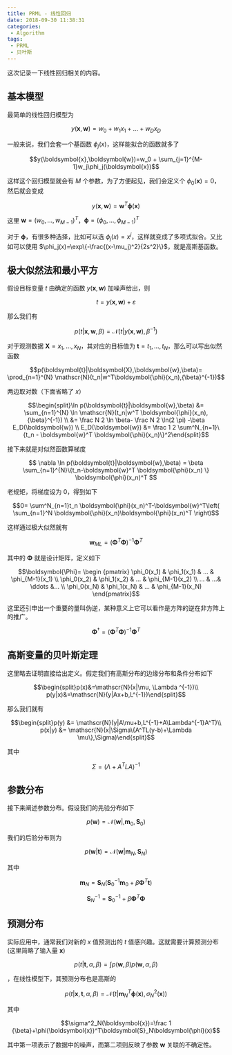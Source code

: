 ```yaml
---
title: PRML - 线性回归
date: 2018-09-30 11:38:31
categories:
 - Algorithm
tags:
 - PRML
 - 贝叶斯
---
```


这次记录一下线性回归相关的内容。

<!--more-->

## 基本模型

最简单的线性回归模型为

$$y(\boldsymbol{x},\boldsymbol{w})=w_0 +w_1x_1+...+w_Dx_D$$

一般来说，我们会套一个基函数 $\phi_j(x)$，这样能拟合的函数就多了

$$y(\boldsymbol{x},\boldsymbol{w})=w_0 + \sum_{j=1}^{M-1}w_j\phi_j(\boldsymbol{x})$$

这样这个回归模型就会有 $M$ 个参数，为了方便起见，我们会定义个 $\phi_0(\boldsymbol{x})=0$，然后就会变成

$$y(\boldsymbol{x},\boldsymbol{w})=\boldsymbol{w}^T \boldsymbol{\phi}(\mathbf{x})$$

这里 $\boldsymbol{w}=(w_0,...,w_{M-1})^T$，$\boldsymbol{\phi}=(\phi_0,...,\phi_{M-1})^T$

对于 $\boldsymbol{\phi}$，有很多种选择，比如可以选 $\phi_j(x)=x^j$，这样就变成了多项式拟合。又比如可以使用 $\phi_j(x)=\exp\{-\frac{(x-\mu_j)^2}{2s^2}\}$，就是高斯基函数。

## 极大似然法和最小平方

假设目标变量 $t$ 由确定的函数 $y(\boldsymbol{x},\boldsymbol{w})$ 加噪声给出，则

$$t=y(\boldsymbol{x},\boldsymbol{w})+\varepsilon$$

那么我们有

$$p(t|\boldsymbol{x},\boldsymbol{w},\beta)=\mathscr{N}(t|y(\boldsymbol{x},\boldsymbol{w}), {\beta}^{-1})$$

对于观测数据 $\boldsymbol{X}={x_1,...,x_N}$，其对应的目标值为 $\boldsymbol{t}={t_1,...,t_N}$，那么可以写出似然函数

$$p(\boldsymbol{t}|\boldsymbol{X},\boldsymbol{w},\beta)= \prod_{n=1}^{N} \mathscr{N}(t_n|w^T\boldsymbol{\phi}(x_n),{\beta}^{-1})$$

两边取对数（下面省略了 $x$）

$$\begin{split}\ln p(\boldsymbol{t}|\boldsymbol{w},\beta) &= \sum_{n=1}^{N} \ln \mathscr{N}(t_n|w^T \boldsymbol{\phi}(x_n),{\beta}^{-1}) \\
&= \frac N 2 \ln \beta- \frac N 2 \ln(2 \pi) -\beta E_D(\boldsymbol{w}) \\
E_D(\boldsymbol{w}) &= \frac 1 2 \sum^N_{n=1}\{t_n - \boldsymbol{w}^T \boldsymbol{\phi}(x_n)\}^2\end{split}$$

接下来就是对似然函数算梯度

$$ \nabla \ln p(\boldsymbol{t}|\boldsymbol{w},\beta) = \beta \sum_{n=1}^{N}\{t_n-\boldsymbol{w}^T \boldsymbol{\phi}(x_n) \} \boldsymbol{\phi}(x_n)^T $$

老规矩，将梯度设为 0，得到如下

$$0= \sum^N_{n=1}t_n \boldsymbol{\phi}(x_n)^T-\boldsymbol{w}^T\left(  \sum_{n=1}^N \boldsymbol{\phi}(x_n)\boldsymbol{\phi}(x_n)^T \right)$$

这样通过极大似然就有

$$\boldsymbol{w}_{ML}=(\boldsymbol{\Phi}^T\boldsymbol{\Phi})^{-1}\boldsymbol{\Phi}^T$$

其中的 $\boldsymbol{\Phi}$ 就是设计矩阵，定义如下

$$\boldsymbol{\Phi}= \begin {pmatrix} 
\phi_0(x_1) & \phi_1(x_1) & ... & \phi_{M-1}(x_1) \\
\phi_0(x_2) & \phi_1(x_2) & ... & \phi_{M-1}(x_2) \\
... & ...& \ddots &... \\
\phi_0(x_N) & \phi_1(x_N) & ... & \phi_{M-1}(x_N)
 \end{pmatrix}$$
 
 这里还引申出一个重要的量叫伪逆，某种意义上它可以看作是方阵的逆在非方阵上的推广。
 
 $$ \boldsymbol{\Phi}^{\dagger}=(\boldsymbol{\Phi}^T\boldsymbol{\Phi})^{-1}\boldsymbol{\Phi}^T $$

## 高斯变量的贝叶斯定理

这里略去证明直接给出定义。假定我们有高斯分布的边缘分布和条件分布如下

$$\begin{split}p(x)&=\mathscr{N}(x|\mu, \Lambda ^{-1})\\
p(y|x)&=\mathscr{N}(y|Ax+b,L^{-1})\end{split}$$

那么我们就有

$$\begin{split}p(y) &= \mathscr{N}(y|A\mu+b,L^{-1}+A\Lambda^{-1}A^T)\\
p(x|y) &= \mathscr{N}(x|\Sigma\{A^TL(y-b)+\Lambda \mu\},\Sigma)\end{split}$$

其中

$$\Sigma = (\Lambda+A^TLA)^{-1}$$

## 参数分布

接下来阐述参数分布。假设我们的先验分布如下

$$p(\boldsymbol{w})=\mathscr{N}(\boldsymbol{w}|,\boldsymbol{m}_0,\boldsymbol{S}_0)$$

我们的后验分布则为

$$p(\boldsymbol{w}|\boldsymbol{t})=\mathscr{N}(\boldsymbol{w}|\boldsymbol{m}_N,\boldsymbol{S}_N)$$

其中

$$\boldsymbol{m}_N=\boldsymbol{S}_N({\boldsymbol{S}_0}^{-1}\boldsymbol{m}_0+\beta \boldsymbol{\Phi}^T\boldsymbol{t})$$

$$\boldsymbol{S}_N^{-1}=\boldsymbol{S}_0^{-1}+\beta\boldsymbol{\Phi}^T\boldsymbol{\Phi}$$

## 预测分布

实际应用中，通常我们对新的 $x$ 值预测出的 $t$ 值感兴趣。这就需要计算预测分布(这里简略了输入量 $\boldsymbol{x}$)

$$p(t|\boldsymbol{t},\alpha,\beta)=\int p(\boldsymbol{w},\beta)p(\boldsymbol{w},\alpha, \beta)$$

，在线性模型下，其预测分布也是高斯的

$$p(t|\boldsymbol{x},\boldsymbol{t},\alpha,\beta) = \mathscr{N}(t|\boldsymbol{m}_N^T \boldsymbol{\phi}(\boldsymbol{x}), \sigma^2_N(\boldsymbol{x}))$$

其中

$$\sigma^2_N(\boldsymbol{x})=\frac 1 {\beta}+\phi(\boldsymbol{x})^T\boldsymbol{S}_N\boldsymbol{\phi}(x)$$

其中第一项表示了数据中的噪声，而第二项则反映了参数 $\boldsymbol{w}$ 关联的不确定性。

